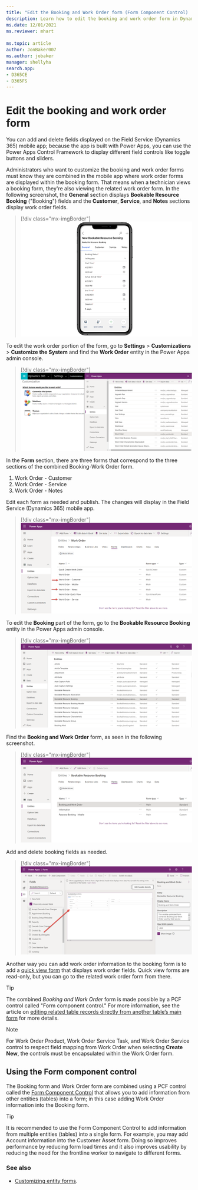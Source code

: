 ```yaml
---
title: "Edit the Booking and Work Order form (Form Component Control) | MicrosoftDocs"
description: Learn how to edit the booking and work order form in Dynamics 365 Field Service.
ms.date: 12/01/2021
ms.reviewer: mhart

ms.topic: article
author: JonBaker007
ms.author: jobaker
manager: shellyha
search.app:
- D365CE
- D365FS
---
```


# Edit the booking and work order form

You can add and delete fields displayed on the Field Service (Dynamics 365) mobile app; because the app is built with Power Apps, you can use the Power Apps Control Framework to display different field controls like toggle buttons and sliders.

Administrators who want to customize the booking and work order forms must know they are combined in the mobile app where work order forms are displayed within the booking form. That means when a technician views a booking form, they're also viewing the related work order form. In the following screenshot, the **General** section displays **Bookable Resource Booking** ("Booking") fields and the **Customer**, **Service**, and **Notes** sections display work order fields.


> [!div class="mx-imgBorder"]
> ![Simulated image showing a device with the Field Service (Dynamics 365) mobile app, showing a screenshot of a Bookable Resource Booking on the General tab.](./media/mobile-2020-work-order-form-all-sections.png)

To edit the work order portion of the form, go to **Settings** > **Customizations** > **Customize the System** and find the **Work Order** entity in the Power Apps admin console.

> [!div class="mx-imgBorder"]
> ![Screenshot of Power Apps showing the list of entities.](./media/mobile-2020-admin-work-order-form.png)

In the **Form** section, there are three forms that correspond to the three sections of the combined Booking-Work Order form.

1. Work Order - Customer
2. Work Order - Service
3. Work Order - Notes

Edit each form as needed and publish. The changes will display in the Field Service (Dynamics 365) mobile app.

> [!div class="mx-imgBorder"]
> ![Screenshot of Power Apps showing the work order form details.](./media/mobile-2020-admin-work-order-form-tabs.png)

To edit the **Booking** part of the form, go to the **Bookable Resource Booking** entity in the Power Apps admin console.

> [!div class="mx-imgBorder"]
> ![Screenshot of the Bookable Resource Booking in the Power Apps list of entities.](./media/mobile-2020-admin-booking-form.png)

Find the **Booking and Work Order** form, as seen in the following screenshot.

> [!div class="mx-imgBorder"]
> ![Screenshot of a Bookable Resource Booking in Power Apps, showing the Booking and Work Order form.](./media/mobile-2020-admin-booking-form-combined.png)

Add and delete booking fields as needed.

> [!div class="mx-imgBorder"]
> ![Screenshot of Power Apps showing the form editor for the Bookable Resource Booking.](./media/mobile-2020-admin-booking-form-combined-add-fields.png)

Another way you can add work order information to the booking form is to add a [quick view form](../customerengagement/on-premises/customize/create-edit-quick-view-forms.md) that displays work order fields. Quick view forms are read-only, but you can go to the related work order form from there.

>[!TIP] 
> The combined _Booking and Work Order_ form is made possible by a PCF control called "Form component control." For more information, see the article on
[editing related table records directly from another table’s main form](/powerapps/maker/model-driven-apps/form-component-control) for more details.


>[!NOTE] 
> For Work Order Product, Work Order Service Task, and Work Order Service control to respect field mapping from Work Order when selecting **Create New**, the controls must be encapsulated within the Work Order form.


## Using the Form component control

The Booking form and Work Order form are combined using a PCF control called the [Form Component Control](/powerapps/maker/model-driven-apps/form-component-control) that allows you to add information from other entities (tables) into a form; in this case adding Work Order information into the Booking form.

>[!TIP] 
> It is recommended to use the Form Component Control to add information from multiple entities (tables) into a single form. For example, you may add Account information into the Customer Asset form. Doing so improves performance by reducing form load times and it also improves usability by reducing the need for the frontline worker to navigate to different forms.

### See also
- [Customizing entity forms](/powerapps/developer/model-driven-apps/customize-entity-forms).




